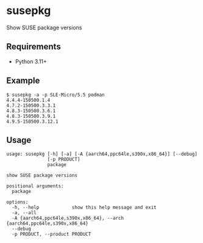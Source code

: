 # susepkg

Show SUSE package versions

## Requirements

- Python 3.11+

## Example

```
$ susepkg -a -p SLE-Micro/5.5 podman
4.4.4-150500.1.4
4.7.2-150500.3.3.1
4.8.3-150500.3.6.1
4.8.3-150500.3.9.1
4.9.5-150500.3.12.1
```

## Usage

```
usage: susepkg [-h] [-a] [-A {aarch64,ppc64le,s390x,x86_64}] [--debug]
               [-p PRODUCT]
               package

show SUSE package versions

positional arguments:
  package

options:
  -h, --help            show this help message and exit
  -a, --all
  -A {aarch64,ppc64le,s390x,x86_64}, --arch {aarch64,ppc64le,s390x,x86_64}
  --debug
  -p PRODUCT, --product PRODUCT
```

